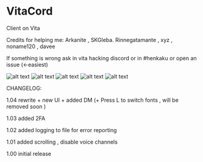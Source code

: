 # VitaCord

Client on Vita


Credits for helping me: Arkanite  , SKGleba. Rinnegatamante , xyz , noname120 , davee

If something is wrong ask in vita hacking discord or in #henkaku or open an issue (<-easiest)

![alt text](http://jaynapps.com/imgupload/uploads/420a10028d4b4a285ddedd10202dc58a.jpg)
![alt text](http://jaynapps.com/imgupload/uploads/5c5171747ca6a7b79ae6988670fd2e44.jpg)
![alt text](http://jaynapps.com/imgupload/uploads/95f4a04c7e5fd6546f3cbc0a536b3438.jpg)
![alt text](http://jaynapps.com/imgupload/uploads/7a9dea564045c7c5672a896f1f445537.jpg)
![alt text](http://jaynapps.com/imgupload/uploads/35c874c93e221a29512a6f98fa5685cb.jpg)

CHANGELOG:

1.04 rewrite + new UI + added DM (+ Press L to switch fonts , will be removed soon )

1.03 added 2FA

1.02 added logging to file for error reporting

1.01 added scrolling , disable voice channels

1.00 initial release
